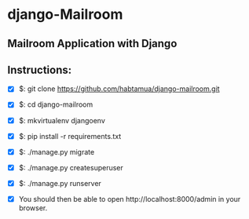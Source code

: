 # django-Mailroom
## Mailroom Application with Django

## Instructions:

- [x] $: git clone https://github.com/habtamua/django-mailroom.git
- [x] $: cd django-mailroom
- [x] $: mkvirtualenv djangoenv
- [x] $: pip install -r requirements.txt
- [x] $: ./manage.py migrate
- [x] $: ./manage.py createsuperuser
- [x] $: ./manage.py runserver

- [x] You should then be able to open http://localhost:8000/admin in your browser.
